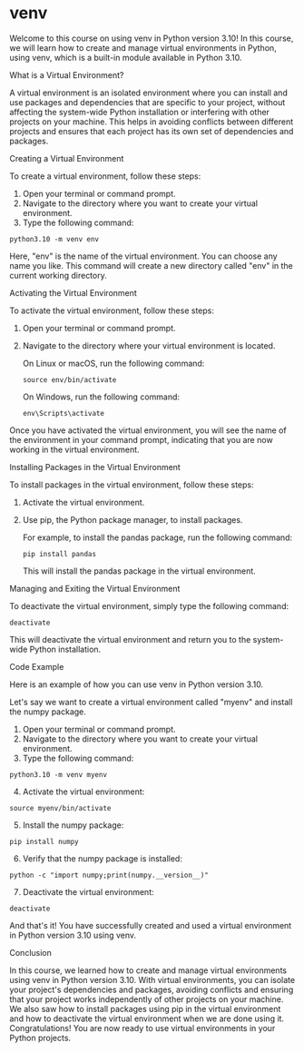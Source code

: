 
venv
====
Welcome to this course on using venv in Python version 3.10! In this course, we will learn how to create and manage virtual environments in Python, using venv, which is a built-in module available in Python 3.10.

What is a Virtual Environment?

A virtual environment is an isolated environment where you can install and use packages and dependencies that are specific to your project, without affecting the system-wide Python installation or interfering with other projects on your machine. This helps in avoiding conflicts between different projects and ensures that each project has its own set of dependencies and packages.

Creating a Virtual Environment

To create a virtual environment, follow these steps:

1. Open your terminal or command prompt.
2. Navigate to the directory where you want to create your virtual environment.
3. Type the following command:

```
python3.10 -m venv env
```

Here, "env" is the name of the virtual environment. You can choose any name you like. This command will create a new directory called "env" in the current working directory.

Activating the Virtual Environment

To activate the virtual environment, follow these steps:

1. Open your terminal or command prompt.
2. Navigate to the directory where your virtual environment is located.

   On Linux or macOS, run the following command:

   ```
   source env/bin/activate
   ```

   On Windows, run the following command:

   ```
   env\Scripts\activate
   ```

Once you have activated the virtual environment, you will see the name of the environment in your command prompt, indicating that you are now working in the virtual environment.

Installing Packages in the Virtual Environment

To install packages in the virtual environment, follow these steps:

1. Activate the virtual environment.
2. Use pip, the Python package manager, to install packages. 

   For example, to install the pandas package, run the following command:

   ```
   pip install pandas
   ```

   This will install the pandas package in the virtual environment.

Managing and Exiting the Virtual Environment

To deactivate the virtual environment, simply type the following command:

```
deactivate
```

This will deactivate the virtual environment and return you to the system-wide Python installation.

Code Example

Here is an example of how you can use venv in Python version 3.10. 

Let's say we want to create a virtual environment called "myenv" and install the numpy package.

1. Open your terminal or command prompt.
2. Navigate to the directory where you want to create your virtual environment.
3. Type the following command:

```
python3.10 -m venv myenv
```

4. Activate the virtual environment:

```
source myenv/bin/activate
```

5. Install the numpy package:

```
pip install numpy
```

6. Verify that the numpy package is installed:

```
python -c "import numpy;print(numpy.__version__)"
```

7. Deactivate the virtual environment:

```
deactivate
```

And that's it! You have successfully created and used a virtual environment in Python version 3.10 using venv.

Conclusion

In this course, we learned how to create and manage virtual environments using venv in Python version 3.10. With virtual environments, you can isolate your project's dependencies and packages, avoiding conflicts and ensuring that your project works independently of other projects on your machine. We also saw how to install packages using pip in the virtual environment and how to deactivate the virtual environment when we are done using it. Congratulations! You are now ready to use virtual environments in your Python projects.